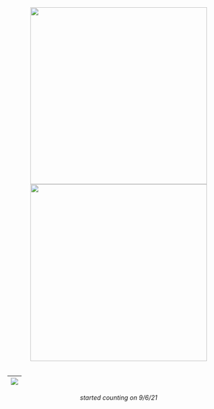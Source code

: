 <!-- <div align=center>

| Hi, I'm 17 years old & I have a great interest in full-stack development. I'm an autodidact dev who learned/studied from youtube & reading docs. I'm knowledgeable in TypeScript, React.js, Next.js, Express.js, Tailwind CSS, Sass, MongoDB, Firebase, etc...
|---|
  
</div> -->

<div align=center>
  <img width="400" src="https://github-readme-stats.vercel.app/api?username=joshxfi&theme=tokyonight&show_icons=true&hide_border=true&count_private=true" />
  <img width="400"  src="https://github-readme-streak-stats.herokuapp.com?user=joshxfi&theme=tokyonight&hide_border=true" />
</div>

<br>

<div align=center>
  
  | ![](https://komarev.com/ghpvc/?username=joshxfi&color=blue) |
  |---|
  *started counting on 9/6/21*
  
</div>

<!-- <div align=center>
  <img width="350" src="https://github-readme-stats.vercel.app/api/top-langs/?username=joshxfi&theme=tokyonight&show_icons=true&hide_border=true&layout=compact" />
</div> -->

<br>

[//]: # (started counting on 9/5/21)




